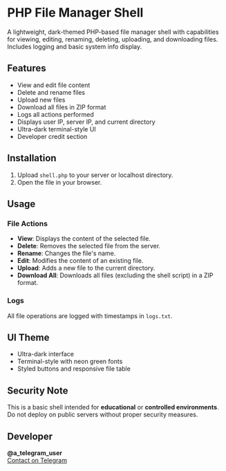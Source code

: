 # PHP File Manager Shell

A lightweight, dark-themed PHP-based file manager shell with capabilities for viewing, editing, renaming, deleting, uploading, and downloading files. Includes logging and basic system info display.

## Features

- View and edit file content
- Delete and rename files
- Upload new files
- Download all files in ZIP format
- Logs all actions performed
- Displays user IP, server IP, and current directory
- Ultra-dark terminal-style UI
- Developer credit section

## Installation

1. Upload `shell.php` to your server or localhost directory.
2. Open the file in your browser.

## Usage

### File Actions

- **View**: Displays the content of the selected file.
- **Delete**: Removes the selected file from the server.
- **Rename**: Changes the file's name.
- **Edit**: Modifies the content of an existing file.
- **Upload**: Adds a new file to the current directory.
- **Download All**: Downloads all files (excluding the shell script) in a ZIP format.

### Logs

All file operations are logged with timestamps in `logs.txt`.

## UI Theme

- Ultra-dark interface
- Terminal-style with neon green fonts
- Styled buttons and responsive file table

## Security Note

This is a basic shell intended for **educational** or **controlled environments**. Do not deploy on public servers without proper security measures.

## Developer

**@a_telegram_user**  
[Contact on Telegram](https://t.me/a_telegram_user)
